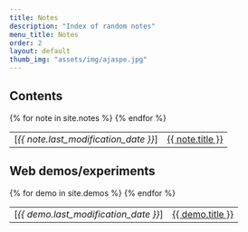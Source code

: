 ```yaml
---
title: Notes
description: "Index of random notes"
menu_title: Notes
order: 2
layout: default
thumb_img: "assets/img/ajaspe.jpg"
---
```


## Contents
<div class="row px-3">
	<table class="table table-dark table-hover table-striped">
		<tbody>
			  {% for note in site.notes %}
				<tr>
					<td class="text-warning col-1"><span class="text-end">[<em>{{ note.last_modification_date }}</em>]</span></td>
					<td><a href="{{ note.url }}">{{ note.title }}</a></td>
				</tr>
				{% endfor %}
		</tbody>
	</table>
</div>

## Web demos/experiments
<div class="row px-3">
	<table class="table table-dark table-hover table-striped">
		<tbody>
			  {% for demo in site.demos %}
				<tr>
					<td class="text-warning col-1"><span class="text-end">[<em>{{ demo.last_modification_date }}</em>]</span></td>
					<td><a href="{{ demo.url }}">{{ demo.title }}</a></td>
				</tr>
				{% endfor %}
		</tbody>
	</table>
</div>
